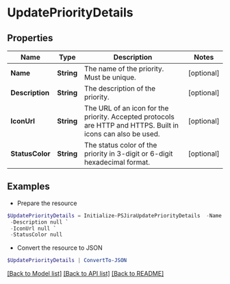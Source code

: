 # UpdatePriorityDetails
## Properties

Name | Type | Description | Notes
------------ | ------------- | ------------- | -------------
**Name** | **String** | The name of the priority. Must be unique. | [optional] 
**Description** | **String** | The description of the priority. | [optional] 
**IconUrl** | **String** | The URL of an icon for the priority. Accepted protocols are HTTP and HTTPS. Built in icons can also be used. | [optional] 
**StatusColor** | **String** | The status color of the priority in 3-digit or 6-digit hexadecimal format. | [optional] 

## Examples

- Prepare the resource
```powershell
$UpdatePriorityDetails = Initialize-PSJiraUpdatePriorityDetails  -Name null `
 -Description null `
 -IconUrl null `
 -StatusColor null
```

- Convert the resource to JSON
```powershell
$UpdatePriorityDetails | ConvertTo-JSON
```

[[Back to Model list]](../README.md#documentation-for-models) [[Back to API list]](../README.md#documentation-for-api-endpoints) [[Back to README]](../README.md)

